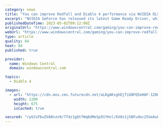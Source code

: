 ```yaml
---
category: news
title: "You can improve Redfall and Diablo 4 performance via NVIDIA DLSS 3 and Reflex"
excerpt: "NVIDIA GeForce has released its latest Game Ready Driver, which allows Redfall players to increase performance via NVIDIA's DLSS 3 and NVIDIA Reflex. NVIDIA has also made it possible for RTX GPU ..."
publishedDateTime: 2023-05-02T09:12:00Z
originalUrl: "https://www.windowscentral.com/gaming/you-can-improve-redfall-and-diablo-4-performance-via-nvidia-dlss-3-and-reflex"
webUrl: "https://www.windowscentral.com/gaming/you-can-improve-redfall-and-diablo-4-performance-via-nvidia-dlss-3-and-reflex"
type: article
quality: 84
heat: 84
published: true

provider:
  name: Windows Central
  domain: windowscentral.com

topics:
  - Diablo 4

images:
  - url: "https://cdn.mos.cms.futurecdn.net/aLDgAKsghDjTiGNFQ5eHAF-1200-80.jpg"
    width: 1200
    height: 675
    isCached: true

secured: "ryUJsFbuZVA0nzn9/7T4z1gQtfWq8dMeSp91YHvl/6V8z1jhBFudec25UeAuU9vjQACdVR3zf2Y8WaVei7FDJFB/zIabxZ6+qFoiDTzDeEKemhskZiFr+rXBI11oWnlTbFX6puqy+YyYudZduuPEl+hg2FIZ4yor97YcoOmjUScqgia9agIOVaS3GO61pK7/XY1TdrfpfLx4S7ZKtg++yc+q84EkEPfDsZ5SVk3EwDD2xXopNgpzKlfHtdARCaSXlUh5DjYYNWoSXhLcH/DYToKW6EnaWkBxR9XerTPnQO5oTXGnBfNxDNBeUeal32MFgNKq9vmEdz9DuMMb7ncXInuRwe/TNtD60Ak1kJgu60g=;yTgPKmwjAAjYiqwDAISBXg=="
---
```


